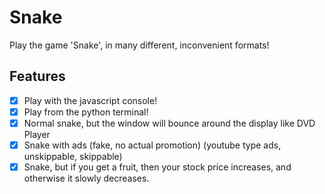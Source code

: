 # Snake
Play the game 'Snake', in many different, inconvenient formats!

## Features
- [x] Play with the javascript console!
- [x] Play from the python terminal!
- [X] Normal snake, but the window will bounce around the display like DVD Player
- [x] Snake with ads (fake, no actual promotion) (youtube type ads, unskippable, skippable)
- [x] Snake, but if you get a fruit, then your stock price increases, and otherwise it slowly decreases.

